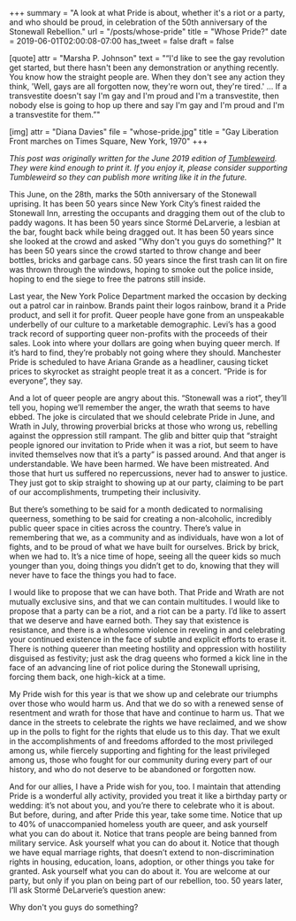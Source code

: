 +++
summary = "A look at what Pride is about, whether it's a riot or a party, and who should be proud, in celebration of the 50th anniversary of the Stonewall Rebellion."
url = "/posts/whose-pride"
title = "Whose Pride?"
date = 2019-06-01T02:00:08-07:00
has_tweet = false
draft = false

[quote]
attr = "Marsha P. Johnson"
text = "“I'd like to see the gay revolution get started, but there hasn't been any demonstration or anything recently. You know how the straight people are. When they don't see any action they think, 'Well, gays are all forgotten now, they're worn out, they're tired.' ... If a transvestite doesn't say I'm gay and I'm proud and I'm a transvestite, then nobody else is going to hop up there and say I'm gay and I'm proud and I'm a transvestite for them.”"

[img]
attr = "Diana Davies"
file = "whose-pride.jpg"
title = "Gay Liberation Front marches on Times Square, New York, 1970"
+++

_This post was originally written for the June 2019 edition of [Tumbleweird](https://tumbleweird.org). They were kind enough to print it. If you enjoy it, please consider supporting Tumbleweird so they can publish more writing like it in the future._

This June, on the 28th, marks the 50th anniversary of the Stonewall uprising. It has been 50 years since New York City’s finest raided the Stonewall Inn, arresting the occupants and dragging them out of the club to paddy wagons. It has been 50 years since Stormé DeLarverie, a lesbian at the bar, fought back while being dragged out. It has been 50 years since she looked at the crowd and asked "Why don't you guys do something?" It has been 50 years since the crowd started to throw change and beer bottles, bricks and garbage cans. 50 years since the first trash can lit on fire was thrown through the windows, hoping to smoke out the police inside, hoping to end the siege to free the patrons still inside.

Last year, the New York Police Department marked the occasion by decking out a patrol car in rainbow. Brands paint their logos rainbow, brand it a Pride product, and sell it for profit. Queer people have gone from an unspeakable underbelly of our culture to a marketable demographic. Levi’s has a good track record of supporting queer non-profits with the proceeds of their sales. Look into where your dollars are going when buying queer merch. If it’s hard to find, they’re probably not going where they should. Manchester Pride is scheduled to have Ariana Grande as a headliner, causing ticket prices to skyrocket as straight people treat it as a concert. “Pride is for everyone”, they say.

And a lot of queer people are angry about this. “Stonewall was a riot”, they’ll tell you, hoping we’ll remember the anger, the wrath that seems to have ebbed. The joke is circulated that we should celebrate Pride in June, and Wrath in July, throwing proverbial bricks at those who wrong us, rebelling against the oppression still rampant. The glib and bitter quip that “straight people ignored our invitation to Pride when it was a riot, but seem to have invited themselves now that it’s a party” is passed around. And that anger is understandable. We have been harmed. We have been mistreated. And those that hurt us suffered no repercussions, never had to answer to justice. They just got to skip straight to showing up at our party, claiming to be part of our accomplishments, trumpeting their inclusivity.

But there’s something to be said for a month dedicated to normalising queerness, something to be said for creating a non-alcoholic, incredibly public queer space in cities across the country. There’s value in remembering that we, as a community and as individuals, have won a lot of fights, and to be proud of what we have built for ourselves. Brick by brick, when we had to. It’s a nice time of hope, seeing all the queer kids so much younger than you, doing things you didn’t get to do, knowing that they will never have to face the things you had to face.

I would like to propose that we can have both. That Pride and Wrath are not mutually exclusive sins, and that we can contain multitudes. I would like to propose that a party can be a riot, and a riot can be a party. I’d like to assert that we deserve and have earned both. They say that existence is resistance, and there is a wholesome violence in reveling in and celebrating your continued existence in the face of subtle and explicit efforts to erase it. There is nothing queerer than meeting hostility and oppression with hostility disguised as festivity; just ask the drag queens who formed a kick line in the face of an advancing line of riot police during the Stonewall uprising, forcing them back, one high-kick at a time.

My Pride wish for this year is that we show up and celebrate our triumphs over those who would harm us. And that we do so with a renewed sense of resentment and wrath for those that have and continue to harm us. That we dance in the streets to celebrate the rights we have reclaimed, and we show up in the polls to fight for the rights that elude us to this day. That we exult in the accomplishments of and freedoms afforded to the most privileged among us, while fiercely supporting and fighting for the least privileged among us, those who fought for our community during every part of our history, and who do not deserve to be abandoned or forgotten now.

And for our allies, I have a Pride wish for you, too. I maintain that attending Pride is a wonderful ally activity, provided you treat it like a birthday party or wedding: it’s not about you, and you’re there to celebrate who it is about. But before, during, and after Pride this year, take some time. Notice that up to 40% of unaccompanied homeless youth are queer, and ask yourself what you can do about it. Notice that trans people are being banned from military service. Ask yourself what you can do about it. Notice that though we have equal marriage rights, that doesn’t extend to non-discrimination rights in housing, education, loans, adoption, or other things you take for granted. Ask yourself what you can do about it. You are welcome at our party, but only if you plan on being part of our rebellion, too. 50 years later, I’ll ask Stormé DeLarverie’s question anew:

Why don't you guys do something?
